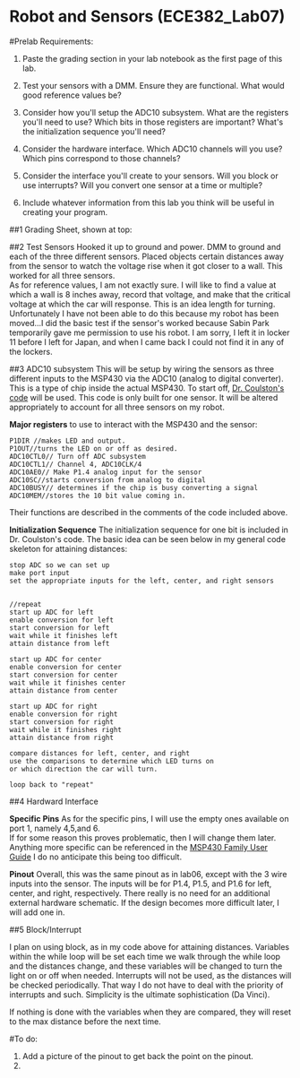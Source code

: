 Robot and Sensors (ECE382_Lab07)
=================================


#Prelab Requirements: 

1. Paste the grading section in your lab notebook as the first page of this lab.

2. Test your sensors with a DMM. Ensure they are functional. What would good reference values be?

3. Consider how you'll setup the ADC10 subsystem. What are the registers you'll need to use? Which bits in those registers are important? What's the initialization sequence you'll need?

4. Consider the hardware interface. Which ADC10 channels will you use? Which pins correspond to those channels?

5. Consider the interface you'll create to your sensors. Will you block or use interrupts? Will you convert one sensor at a time or multiple?

6. Include whatever information from this lab you think will be useful in creating your program.



##1 Grading Sheet, shown at top: 


##2 Test Sensors
Hooked it up to ground and power. 
DMM to ground and each of the three different sensors.  Placed objects certain distances away from the sensor to watch the voltage rise when it got closer to a wall. This worked for all three sensors.  
As for reference values, I am not exactly sure.  I will like to find a value at which a wall is 8 inches away, record that voltage, and make that the critical voltage at which the car will response.  This is an idea length for turning.  Unfortunately I have not been able to do this because my robot has been moved...I did the basic test if the sensor's worked because Sabin Park temporarily gave me permission to use his robot.  I am sorry, I left it in locker 11 before I left for Japan, and when I came back I could not find it in any of the lockers.  

##3 ADC10 subsystem
This will be setup by wiring the sensors as three different inputs to the MSP430 via the ADC10 (analog to digital converter).  This is a type of chip inside the actual MSP430.  To start off, [Dr. Coulston's code](http://ecse.bd.psu.edu/cmpen352/lecture/code/lec36.c) will be used.  This code is only built for one sensor.  It will be altered appropriately to account for all three sensors on my robot.  


**Major registers** to use to interact with the MSP430 and the sensor: 

```
P1DIR //makes LED and output.
P1OUT//turns the LED on or off as desired.
ADC10CTL0// Turn off ADC subsystem
ADC10CTL1// Channel 4, ADC10CLK/4
ADC10AE0// Make P1.4 analog input for the sensor
ADC10SC//starts conversion from analog to digital
ADC10BUSY// determines if the chip is busy converting a signal
ADC10MEM//stores the 10 bit value coming in.
```

Their functions are described in the comments of the code included above.  

**Initialization Sequence**
The initialization sequence for one bit is included in Dr. Coulston's code.  The basic idea can be seen below in my general code skeleton for attaining distances:

```
stop ADC so we can set up
make port input
set the appropriate inputs for the left, center, and right sensors


//repeat
start up ADC for left
enable conversion for left
start conversion for left
wait while it finishes left
attain distance from left 

start up ADC for center
enable conversion for center
start conversion for center
wait while it finishes center
attain distance from center 

start up ADC for right
enable conversion for right
start conversion for right
wait while it finishes right
attain distance from right 

compare distances for left, center, and right
use the comparisons to determine which LED turns on
or which direction the car will turn. 

loop back to "repeat"

```


##4 Hardward Interface

**Specific Pins**
As for the specific pins, I will use the empty ones available on port 1, namely 4,5,and 6.  
If for some reason this proves problematic, then I will change them later.  Anything more specific can be referenced in the [MSP430 Family User Guide](http://www.ece382.com/datasheets/msp430_msp430x2xx_family_users_guide.pdf)  I do no anticipate this being too difficult.  



**Pinout**
Overall, this was the same pinout as in lab06, except with the 3 wire inputs into the sensor.  The inputs will be for P1.4, P1.5, and P1.6 for left, center, and right, respectively.  There really is no need for an additional external hardware schematic.  If the design becomes more difficult later, I will add one in.  


##5 Block/Interrupt

I plan on using block, as in my code above for attaining distances.  Variables within the while loop will be set each time we walk through the while loop and the distances change, and these variables will be changed to turn the light on or off when needed.  Interrupts will not be used, as the distances will be checked periodically.  That way I do not have to deal with the priority of interrupts and such.  Simplicity is the ultimate sophistication (Da Vinci).  

If nothing is done with the variables when they are compared, they will reset to the max distance before the next time.  



#To do:

1. Add a picture of the pinout to get back the point on the pinout.  
2. 
